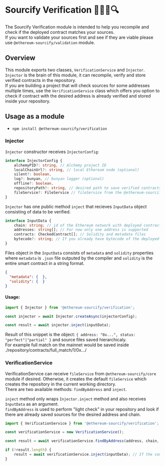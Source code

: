 # Sourcify Verification 🧑‍💻📝🔍 

The Sourcify Verification module is intended to help you recompile and check if the deployed contract matches your sources.  
If you want to validate your sources first and see if they are viable please use `@ethereum-sourcify/validation` module.

## Overview
This module exports two classes, `VerificationService` and `Injector`.  
`Injector` is the brain of this module, it can recompile, verify and store verified contracts in the repository.  
If you are building a project that will check sources for some addresses multiple times, use the `VerificationService` class which offers you option to check if contract with the desired address is already verified and stored inside your repository.

## Usage as a module
* `npm install @ethereum-sourcify/verification`

### Injector

`Injector` constructor receives `InjectorConfig`:

```typescript
interface InjectorConfig {
    alchemyPID?: string, // Alchemy project ID
    localChainUrl?: string, // local Ethereum node (optional)
    silent?: boolean,
    log?: bunyan, // bunyan logger (optional)
    offline?: boolean,
    repositoryPath?: string, // desired path to save verified contracts (default is "./repository")
    fileService?: FileService // fileService from the @ethereum-sourcify/core (optional)
}

```

`Injector` has one public method `inject` that recieves `InputData` object consisting of data to be verified.

```typescript
interface InputData {
    chain: string; // id of the Ethereum network with deployed contract
    addresses: string[]; // For now only one address is supported
    contracts: CheckedContract[]; // Solidity and metadata files
    bytecode?: string; // If you already have bytecode of the deployed contract
}
```

Files object in the `InputData` consists of `metadata` and `solidity` properties where `metadata` is `.json` file outputed by the compiler and `solidity` is the entire smart contract in a string format.

```json
{
  "metadata": {  },
  "solidity": {  }
}
```

#### Usage:

```typescript
import { Injector } from '@ethereum-sourcify/verification';

const injector = await Injector.createAsync(injectorConfig);

const result = await injector.inject(inputData);

```

Result of this snippet is the object: `{ address: "0x...", status: "perfect"|"partial" }` and source files saved hierarchicaly.  
For example full match on the mainnet would be saved inside ./repository/contracts/full_match/1/0x.../

### VerificationService

VerificationService can receive `fileService` from `@ethereum-sourcify/core` module if desired. Otherwise, it creates the default `fileService` which creates the repository in the current working directory.  
There are two available methods: `findByAddress` and `inject`.  

`inject` method only wraps `Injector.inject` method and also receives `InputData` as an argument.  
`findByAddress` is used to perform "light check" in your repository and look if there are already saved sources for the desired address and chain.

```typescript
import { VerificationService } from '@ethereum-sourcify/verification';

const verificationService = new VerificationService(); 

const result = await verificationService.findByAddress(address, chain, repositoryPath); // Returns the object { address: "0x...", status: "perfect" } if found

if (!result.length) {
    result = await verificationService.inject(inputData); // If the contract is not found in the repository, call injector and verify sources
}

```

